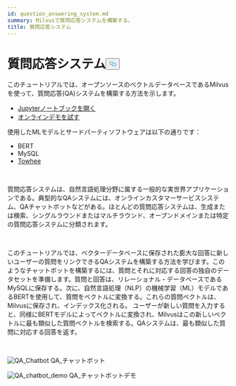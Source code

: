 ```yaml
---
id: question_answering_system.md
summary: Milvusで質問応答システムを構築する。
title: 質問応答システム
---
```

<h1 id="Question-Answering-System" class="common-anchor-header">質問応答システム<button data-href="#Question-Answering-System" class="anchor-icon" translate="no">
      <svg translate="no"
        aria-hidden="true"
        focusable="false"
        height="20"
        version="1.1"
        viewBox="0 0 16 16"
        width="16"
      >
        <path
          fill="#0092E4"
          fill-rule="evenodd"
          d="M4 9h1v1H4c-1.5 0-3-1.69-3-3.5S2.55 3 4 3h4c1.45 0 3 1.69 3 3.5 0 1.41-.91 2.72-2 3.25V8.59c.58-.45 1-1.27 1-2.09C10 5.22 8.98 4 8 4H4c-.98 0-2 1.22-2 2.5S3 9 4 9zm9-3h-1v1h1c1 0 2 1.22 2 2.5S13.98 12 13 12H9c-.98 0-2-1.22-2-2.5 0-.83.42-1.64 1-2.09V6.25c-1.09.53-2 1.84-2 3.25C6 11.31 7.55 13 9 13h4c1.45 0 3-1.69 3-3.5S14.5 6 13 6z"
        ></path>
      </svg>
    </button></h1><p>このチュートリアルでは、オープンソースのベクトルデータベースであるMilvusを使って、質問応答(QA)システムを構築する方法を示します。</p>
<ul>
<li><a href="https://github.com/towhee-io/examples/tree/main/nlp/question_answering">Jupyterノートブックを開く</a></li>
<li><a href="https://milvus.io/milvus-demos/">オンラインデモを試す</a></li>
</ul>
<p>使用したMLモデルとサードパーティソフトウェアは以下の通りです：</p>
<ul>
<li>BERT</li>
<li>MySQL</li>
<li><a href="https://towhee.io/">Towhee</a></li>
</ul>
<p></br></p>
<p>質問応答システムは、自然言語処理分野に属する一般的な実世界アプリケーションである。典型的なQAシステムには、オンラインカスタマーサービスシステム、QAチャットボットなどがある。ほとんどの質問応答システムは、生成または検索、シングルラウンドまたはマルチラウンド、オープンドメインまたは特定の質問応答システムに分類されます。</p>
<p></br></p>
<p>このチュートリアルでは、ベクターデータベースに保存された膨大な回答に新しいユーザーの質問をリンクできるQAシステムを構築する方法を学びます。このようなチャットボットを構築するには、質問とそれに対応する回答の独自のデータセットを準備します。質問と回答は、リレーショナル・データベースであるMySQLに保存する。次に、自然言語処理（NLP）の機械学習（ML）モデルであるBERTを使用して、質問をベクトルに変換する。これらの質問ベクトルは、Milvusに保存され、インデックス化される。  ユーザーが新しい質問を入力すると、同様にBERTモデルによってベクトルに変換され、Milvusはこの新しいベクトルに最も類似した質問ベクトルを検索する。QAシステムは、最も類似した質問に対応する回答を返す。</p>
<p></br></p>
<p>
  
   <span class="img-wrapper"> <img translate="no" src="/docs/v2.4.x/assets/qa_chatbot.png" alt="QA_Chatbot" class="doc-image" id="qa_chatbot" />
   </span> <span class="img-wrapper"> <span>QA_チャットボット</span> </span></p>
<p>
  
   <span class="img-wrapper"> <img translate="no" src="/docs/v2.4.x/assets/qa_chatbot_demo.png" alt="QA_chatbot_demo" class="doc-image" id="qa_chatbot_demo" />
   </span> <span class="img-wrapper"> <span>QA_チャットボットデモ</span> </span></p>

